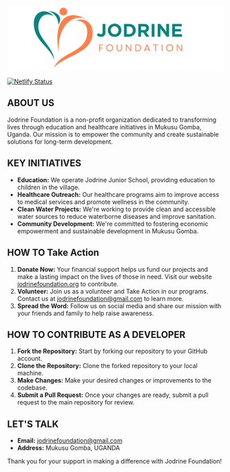 ![Jodrine Foundation](assets/img/logo/jodrine-foundation-readme.png "Jodrine Foundation Logo")

[![Netlify Status](https://api.netlify.com/api/v1/badges/4018d8e4-d8b8-47e1-bc5d-d31655c8f74b/deploy-status)](https://app.netlify.com/sites/jodrine-foundation/deploys)

## ABOUT US

Jodrine Foundation is a non-profit organization dedicated to transforming lives through education and healthcare initiatives in Mukusu Gomba, Uganda. Our mission is to empower the community and create sustainable solutions for long-term development.

## KEY INITIATIVES

- **Education:** We operate Jodrine Junior School, providing education to children in the village.
- **Healthcare Outreach:** Our healthcare programs aim to improve access to medical services and promote wellness in the community.
- **Clean Water Projects:** We're working to provide clean and accessible water sources to reduce waterborne diseases and improve sanitation.
- **Community Development:** We're committed to fostering economic empowerment and sustainable development in Mukusu Gomba.

## HOW TO Take Action

1. **Donate Now:** Your financial support helps us fund our projects and make a lasting impact on the lives of those in need. Visit our website [jodrinefoundation.org](https://www.jodrinefoundation.org) to contribute.
2. **Volunteer:** Join us as a volunteer and Take Action in our programs. Contact us at [jodrinefoundation@gmail.com](mailto:jodrinefoundation@gmail.com) to learn more.
3. **Spread the Word:** Follow us on social media and share our mission with your friends and family to help raise awareness.

## HOW TO CONTRIBUTE AS A DEVELOPER

1. **Fork the Repository:** Start by forking our repository to your GitHub account.
2. **Clone the Repository:** Clone the forked repository to your local machine.
3. **Make Changes:** Make your desired changes or improvements to the codebase.
4. **Submit a Pull Request:** Once your changes are ready, submit a pull request to the main repository for review.

## LET'S TALK

- **Email:** jodrinefoundation@gmail.com
- **Address:** Mukusu Gomba, UGANDA

Thank you for your support in making a difference with Jodrine Foundation!

